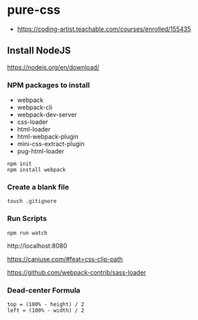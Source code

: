 # pure-css

- https://coding-artist.teachable.com/courses/enrolled/155435

## Install NodeJS

https://nodejs.org/en/download/

### NPM packages to install

- webpack
- webpack-cli
- webpack-dev-server
- css-loader
- html-loader
- html-webpack-plugin
- mini-css-extract-plugin
- pug-html-loader

```
npm init
npm install webpack
```

### Create a blank file

```
touch .gitignore
```

### Run Scripts

```
npm run watch
```

http://localhost:8080

https://caniuse.com/#feat=css-clip-path

https://github.com/webpack-contrib/sass-loader

### Dead-center Formula

```
top = (100% - height) / 2
left = (100% - width) / 2
```